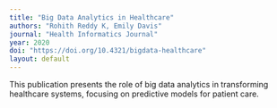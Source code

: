 ```yaml
---
title: "Big Data Analytics in Healthcare"
authors: "Rohith Reddy K, Emily Davis"
journal: "Health Informatics Journal"
year: 2020
doi: "https://doi.org/10.4321/bigdata-healthcare"
layout: default
---
```


This publication presents the role of big data analytics in transforming healthcare systems, focusing on predictive models for patient care.
